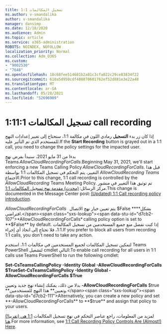 ```yaml
---
title: تسجيل المكالمات 1:1
ms.author: v-smandalika
author: v-smandalika
manager: dansimp
ms.date: 12/18/2020
ms.audience: Admin
ms.topic: article
ms.service: o365-administration
ROBOTS: NOINDEX, NOFOLLOW
localization_priority: Normal
ms.collection: Adm_O365
ms.custom:
- "9002530"
- "7648"
ms.openlocfilehash: 18c68fee514681b2a81c3cfa022c29ce83834f22
ms.sourcegitcommit: 610a5d950cdf488870601762ef52d881e3e22a48
ms.translationtype: MT
ms.contentlocale: ar-SA
ms.lasthandoff: 05/28/2021
ms.locfileid: "52696909"
---
```

# <a name="11-call-recording"></a><span data-ttu-id="d7cb2-102">تسجيل المكالمات 1:1</span><span class="sxs-lookup"><span data-stu-id="d7cb2-102">1:1 call recording</span></span>

<span data-ttu-id="d7cb2-103">إذا كان زر بدء **التسجيل** رمادي اللون في مكالمة 1:1، ستحتاج إلى تغيير إعدادات النهج للمستخدم الذي تم التأثير عليه.</span><span class="sxs-lookup"><span data-stu-id="d7cb2-103">If the **Start Recording** button is grayed out in a 1:1 call, you need to change the policy settings for the impacted user.</span></span>   

<span data-ttu-id="d7cb2-104">بدءا من 31 مايو 2021، سنبدأ بفرض نهج Teams *AllowCloudRecordingForCalls*.</span><span class="sxs-lookup"><span data-stu-id="d7cb2-104">Beginning May 31, 2021, we'll start enforcing a new Teams Calling Policy *AllowCloudRecordingForCalls*.</span></span> <span data-ttu-id="d7cb2-105">قبل هذا التغيير، يتم التحكم في تسجيل المكالمات 1:1 بواسطة *AllowCloudRecording Teams* الاجتماع.</span><span class="sxs-lookup"><span data-stu-id="d7cb2-105">Prior to this change, 1:1 call recording is controlled by the *AllowCloudRecording* Teams Meeting Policy.</span></span> <span data-ttu-id="d7cb2-106">تم توثيق هذا التغيير في منشور مركز الرسائل: [(محدث) مقدمة نهج تسجيل المكالمات 1:1](https://portal.microsoft.com/Adminportal/Home?ref=MessageCenter/:/messages/MC238796).</span><span class="sxs-lookup"><span data-stu-id="d7cb2-106">This change is documented in the Message Center post: [(Updated) 1:1 Call recording policy introduction](https://portal.microsoft.com/Adminportal/Home?ref=MessageCenter/:/messages/MC238796).</span></span>  

<span data-ttu-id="d7cb2-107">*AllowCloudRecordingForCalls*   يتم تعيين خيار نهج الاتصال $False **بشكل** افتراضي.</span><span class="sxs-lookup"><span data-stu-id="d7cb2-107">*AllowCloudRecordingForCalls* calling policy option is set to **$False** by default.</span></span> <span data-ttu-id="d7cb2-108">إذا كنت تفضل منع جميع المستخدمين من تسجيل المكالمات 1:1، فلا تحتاج إلى اتخاذ أي إجراء.</span><span class="sxs-lookup"><span data-stu-id="d7cb2-108">If you prefer to block all users from recording 1:1 calls, you don't need to take any action.</span></span>  

<span data-ttu-id="d7cb2-109">لتمكين تسجيل المكالمات لجميع المستخدمين في مكالمات 1:1، استخدم Teams PowerShell لتشغيل cmdlet التالي:</span><span class="sxs-lookup"><span data-stu-id="d7cb2-109">To enable call recording for all users in 1:1 calls use Teams PowerShell to run the following cmdlet:</span></span> 

<span data-ttu-id="d7cb2-110">**Set-CsTeamsCallingPolicy -Identity Global -AllowCloudRecordingForCalls $True**</span><span class="sxs-lookup"><span data-stu-id="d7cb2-110">**Set-CsTeamsCallingPolicy -Identity Global -AllowCloudRecordingForCalls $True**</span></span> 

<span data-ttu-id="d7cb2-111">بدلا من ذلك، يمكنك إنشاء نهج جديد وتعيين **-AllowCloudRecordingForCalls** $true **وتعيين** هذا النهج للمستخدمين.</span><span class="sxs-lookup"><span data-stu-id="d7cb2-111">Alternatively, you can create a new policy and set **-AllowCloudRecordingForCalls** to **$true** and assign that policy to your users.</span></span> 

<span data-ttu-id="d7cb2-112">لمزيد من المعلومات، راجع عناصر التحكم في نهج تسجيل المكالمات [1:1 هي (تقريبا!) هنا](https://techcommunity.microsoft.com/t5/microsoft-teams-support/1-1-call-recording-policy-controls-are-almost-here/ba-p/2217668).</span><span class="sxs-lookup"><span data-stu-id="d7cb2-112">For more information, see [1:1 Call Recording Policy Controls Are (Almost!) Here](https://techcommunity.microsoft.com/t5/microsoft-teams-support/1-1-call-recording-policy-controls-are-almost-here/ba-p/2217668).</span></span>
